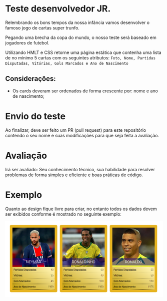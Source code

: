 # Teste desenvolvedor JR.

Relembrando os bons tempos da nossa infância vamos desenvolver o famoso jogo de cartas super trunfo.

Pegando uma brecha da copa do mundo, o nosso teste será baseado em jogadores de futebol.

Utilizando HMLT e CSS retorne uma página estática que contenha uma lista de no mínimo 5 cartas com os seguintes atributos: `Foto, Nome, Partidas Disputadas, Vitórias, Gols Marcados e Ano de Nascimento`

## Considerações:

- Os cards deveram ser ordenados de forma crescente por: nome e ano de nascimento;

# Envio do teste

Ao finalizar, deve ser feito um PR (pull request) para este repositório contendo o seu nome e suas modificações para que seja feita a avaliação.

# Avaliação

Irá ser avaliado: Seu conhecimento técnico, sua habilidade para resolver problemas de forma simples e eficiente e boas práticas de código.

# Exemplo

Quanto ao design fique livre para criar, no entanto todos os dados devem ser exibidos conforme é mostrado no seguinte exemplo:

![alt text](https://github.com/thiagoorodrigues/teste-dev-junior/blob/master/exemple.png)